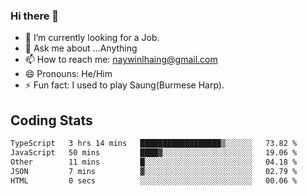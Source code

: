 ### Hi there 👋

- 🔭 I’m currently looking for a Job.
- 💬 Ask me about ...Anything
- 📫 How to reach me: naywinlhaing@gmail.com
- 😄 Pronouns: He/Him
- ⚡ Fun fact: I used to play Saung(Burmese Harp).


## Coding Stats
<!--START_SECTION:waka-->

```txt
TypeScript   3 hrs 14 mins   ██████████████████▒░░░░░░   73.82 %
JavaScript   50 mins         ████▓░░░░░░░░░░░░░░░░░░░░   19.06 %
Other        11 mins         █░░░░░░░░░░░░░░░░░░░░░░░░   04.18 %
JSON         7 mins          ▓░░░░░░░░░░░░░░░░░░░░░░░░   02.79 %
HTML         0 secs          ░░░░░░░░░░░░░░░░░░░░░░░░░   00.06 %
```

<!--END_SECTION:waka-->
